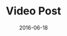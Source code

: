 ---
layout: post
title: "Video Post"
date:   2016-06-18
desc: "This is a sample post"
categories: [Videos]
---